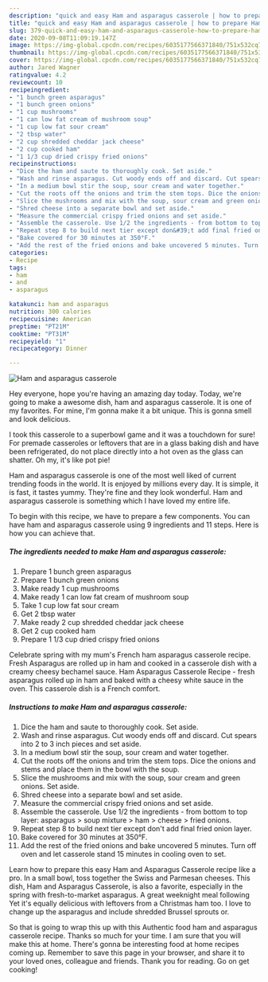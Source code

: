 ```yaml
---
description: "quick and easy Ham and asparagus casserole | how to prepare Ham and asparagus casserole"
title: "quick and easy Ham and asparagus casserole | how to prepare Ham and asparagus casserole"
slug: 379-quick-and-easy-ham-and-asparagus-casserole-how-to-prepare-ham-and-asparagus-casserole
date: 2020-09-08T11:09:19.147Z
image: https://img-global.cpcdn.com/recipes/6035177566371840/751x532cq70/ham-and-asparagus-casserole-recipe-main-photo.jpg
thumbnail: https://img-global.cpcdn.com/recipes/6035177566371840/751x532cq70/ham-and-asparagus-casserole-recipe-main-photo.jpg
cover: https://img-global.cpcdn.com/recipes/6035177566371840/751x532cq70/ham-and-asparagus-casserole-recipe-main-photo.jpg
author: Jared Wagner
ratingvalue: 4.2
reviewcount: 10
recipeingredient:
- "1 bunch green asparagus"
- "1 bunch green onions"
- "1 cup mushrooms"
- "1 can low fat cream of mushroom soup"
- "1 cup low fat sour cream"
- "2 tbsp water"
- "2 cup shredded cheddar jack cheese"
- "2 cup cooked ham"
- "1 1/3 cup dried crispy fried onions"
recipeinstructions:
- "Dice the ham and saute to thoroughly cook. Set aside."
- "Wash and rinse asparagus. Cut woody ends off and discard. Cut spears into 2 to 3 inch pieces and set aside."
- "In a medium bowl stir the soup, sour cream and water together."
- "Cut the roots off the onions and trim the stem tops. Dice the onions and stems and place them in the bowl with the soup."
- "Slice the mushrooms and mix with the soup, sour cream and green onions. Set aside."
- "Shred cheese into a separate bowl and set aside."
- "Measure the commercial crispy fried onions and set aside."
- "Assemble the casserole. Use 1/2 the ingredients - from bottom to top layer: asparagus &gt; soup mixture &gt; ham &gt; cheese &gt; fried onions."
- "Repeat step 8 to build next tier except don&#39;t add final fried onion layer."
- "Bake covered for 30 minutes at 350°F."
- "Add the rest of the fried onions and bake uncovered 5 minutes. Turn off oven and let casserole stand 15 minutes in cooling oven to set."
categories:
- Recipe
tags:
- ham
- and
- asparagus

katakunci: ham and asparagus 
nutrition: 300 calories
recipecuisine: American
preptime: "PT21M"
cooktime: "PT31M"
recipeyield: "1"
recipecategory: Dinner

---
```



![Ham and asparagus casserole](https://img-global.cpcdn.com/recipes/6035177566371840/751x532cq70/ham-and-asparagus-casserole-recipe-main-photo.jpg)

Hey everyone, hope you're having an amazing day today. Today, we're going to make a awesome dish, ham and asparagus casserole. It is one of my favorites. For mine, I'm gonna make it a bit unique. This is gonna smell and look delicious.

I took this casserole to a superbowl game and it was a touchdown for sure! For premade casseroles or leftovers that are in a glass baking dish and have been refrigerated, do not place directly into a hot oven as the glass can shatter. Oh my, it&#39;s like pot pie!

Ham and asparagus casserole is one of the most well liked of current trending foods in the world. It is enjoyed by millions every day. It is simple, it is fast, it tastes yummy. They're fine and they look wonderful. Ham and asparagus casserole is something which I have loved my entire life.


To begin with this recipe, we have to prepare a few components. You can have ham and asparagus casserole using 9 ingredients and 11 steps. Here is how you can achieve that.

<!--inarticleads1-->

##### The ingredients needed to make Ham and asparagus casserole:

1. Prepare 1 bunch green asparagus
1. Prepare 1 bunch green onions
1. Make ready 1 cup mushrooms
1. Make ready 1 can low fat cream of mushroom soup
1. Take 1 cup low fat sour cream
1. Get 2 tbsp water
1. Make ready 2 cup shredded cheddar jack cheese
1. Get 2 cup cooked ham
1. Prepare 1 1/3 cup dried crispy fried onions


Celebrate spring with my mum&#39;s French ham asparagus casserole recipe. Fresh Asparagus are rolled up in ham and cooked in a casserole dish with a creamy cheesy bechamel sauce. Ham Asparagus Casserole Recipe - fresh asparagus rolled up in ham and baked with a cheesy white sauce in the oven. This casserole dish is a French comfort. 

<!--inarticleads2-->

##### Instructions to make Ham and asparagus casserole:

1. Dice the ham and saute to thoroughly cook. Set aside.
1. Wash and rinse asparagus. Cut woody ends off and discard. Cut spears into 2 to 3 inch pieces and set aside.
1. In a medium bowl stir the soup, sour cream and water together.
1. Cut the roots off the onions and trim the stem tops. Dice the onions and stems and place them in the bowl with the soup.
1. Slice the mushrooms and mix with the soup, sour cream and green onions. Set aside.
1. Shred cheese into a separate bowl and set aside.
1. Measure the commercial crispy fried onions and set aside.
1. Assemble the casserole. Use 1/2 the ingredients - from bottom to top layer: asparagus &gt; soup mixture &gt; ham &gt; cheese &gt; fried onions.
1. Repeat step 8 to build next tier except don&#39;t add final fried onion layer.
1. Bake covered for 30 minutes at 350°F.
1. Add the rest of the fried onions and bake uncovered 5 minutes. Turn off oven and let casserole stand 15 minutes in cooling oven to set.


Learn how to prepare this easy Ham and Asparagus Casserole recipe like a pro. In a small bowl, toss together the Swiss and Parmesan cheeses. This dish, Ham and Asparagus Casserole, is also a favorite, especially in the spring with fresh-to-market asparagus. A great weeknight meal following Yet it&#39;s equally delicious with leftovers from a Christmas ham too. I love to change up the asparagus and include shredded Brussel sprouts or. 

So that is going to wrap this up with this Authentic food ham and asparagus casserole recipe. Thanks so much for your time. I am sure that you will make this at home. There's gonna be interesting food at home recipes coming up. Remember to save this page in your browser, and share it to your loved ones, colleague and friends. Thank you for reading. Go on get cooking!
